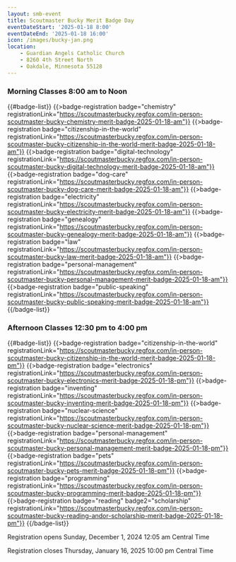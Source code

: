 ```yaml
---
layout: smb-event
title: Scoutmaster Bucky Merit Badge Day
eventDateStart: '2025-01-18 8:00'
eventDateEnd: '2025-01-18 16:00'
icon: /images/bucky-jan.png
location:
    - Guardian Angels Catholic Church
    - 8260 4th Street North
    - Oakdale, Minnesota 55128
---
```


### Morning Classes 8:00 am to Noon

{{#badge-list}}
{{>badge-registration badge="chemistry" registrationLink="https://scoutmasterbucky.regfox.com/in-person-scoutmaster-bucky-chemistry-merit-badge-2025-01-18-am"}}
{{>badge-registration badge="citizenship-in-the-world" registrationLink="https://scoutmasterbucky.regfox.com/in-person-scoutmaster-bucky-citizenship-in-the-world-merit-badge-2025-01-18-am"}}
{{>badge-registration badge="digital-technology" registrationLink="https://scoutmasterbucky.regfox.com/in-person-scoutmaster-bucky-digital-technology-merit-badge-2025-01-18-am"}}
{{>badge-registration badge="dog-care" registrationLink="https://scoutmasterbucky.regfox.com/in-person-scoutmaster-bucky-dog-care-merit-badge-2025-01-18-am"}}
{{>badge-registration badge="electricity" registrationLink="https://scoutmasterbucky.regfox.com/in-person-scoutmaster-bucky-electricity-merit-badge-2025-01-18-am"}}
{{>badge-registration badge="genealogy" registrationLink="https://scoutmasterbucky.regfox.com/in-person-scoutmaster-bucky-genealogy-merit-badge-2025-01-18-am"}}
{{>badge-registration badge="law" registrationLink="https://scoutmasterbucky.regfox.com/in-person-scoutmaster-bucky-law-merit-badge-2025-01-18-am"}}
{{>badge-registration badge="personal-management" registrationLink="https://scoutmasterbucky.regfox.com/in-person-scoutmaster-bucky-personal-management-merit-badge-2025-01-18-am"}}
{{>badge-registration badge="public-speaking" registrationLink="https://scoutmasterbucky.regfox.com/in-person-scoutmaster-bucky-public-speaking-merit-badge-2025-01-18-am"}}
{{/badge-list}}

### Afternoon Classes 12:30 pm to 4:00 pm

{{#badge-list}}
{{>badge-registration badge="citizenship-in-the-world" registrationLink="https://scoutmasterbucky.regfox.com/in-person-scoutmaster-bucky-citizenship-in-the-world-merit-badge-2025-01-18-pm"}}
{{>badge-registration badge="electronics" registrationLink="https://scoutmasterbucky.regfox.com/in-person-scoutmaster-bucky-electronics-merit-badge-2025-01-18-pm"}}
{{>badge-registration badge="inventing" registrationLink="https://scoutmasterbucky.regfox.com/in-person-scoutmaster-bucky-inventing-merit-badge-2025-01-18-pm"}}
{{>badge-registration badge="nuclear-science" registrationLink="https://scoutmasterbucky.regfox.com/in-person-scoutmaster-bucky-nuclear-science-merit-badge-2025-01-18-pm"}}
{{>badge-registration badge="personal-management" registrationLink="https://scoutmasterbucky.regfox.com/in-person-scoutmaster-bucky-personal-management-merit-badge-2025-01-18-pm"}}
{{>badge-registration badge="pets" registrationLink="https://scoutmasterbucky.regfox.com/in-person-scoutmaster-bucky-pets-merit-badge-2025-01-18-pm"}}
{{>badge-registration badge="programming" registrationLink="https://scoutmasterbucky.regfox.com/in-person-scoutmaster-bucky-programming-merit-badge-2025-01-18-pm"}}
{{>badge-registration badge="reading" badge2="scholarship" registrationLink="https://scoutmasterbucky.regfox.com/in-person-scoutmaster-bucky-reading-andor-scholarship-merit-badge-2025-01-18-pm"}}
{{/badge-list}}


Registration opens Sunday, December 1, 2024 12:05 am Central Time

Registration closes Thursday, January 16, 2025 10:00 pm Central Time